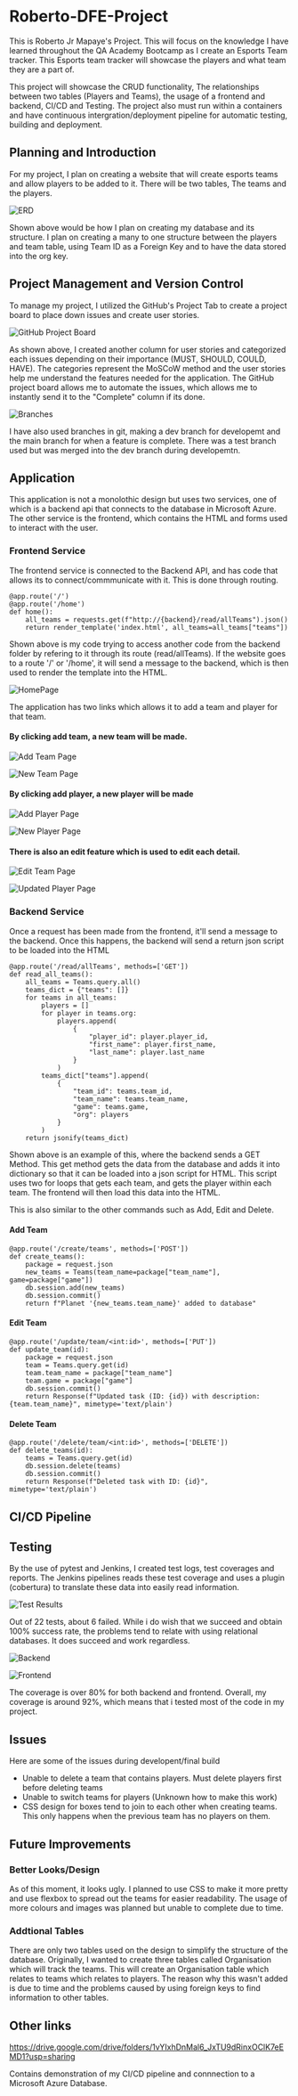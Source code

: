 # Roberto-DFE-Project

This is Roberto Jr Mapaye's Project. This will focus on the knowledge I have learned throughout the QA Academy Bootcamp as I create an Esports Team tracker. This Esports team tracker will showcase the players and what team they are a part of. 

This project will showcase the CRUD functionality, The relationships between two tables (Players and Teams), the usage of a frontend and backend, CI/CD and Testing. The project also must run within a containers and have continuous intergration/deployment pipeline for automatic testing, building and deployment. 

## Planning and Introduction

For my project, I plan on creating a website that will create esports teams and allow players to be added to it. There will be two tables, The teams and the players.

![ERD](https://i.imgur.com/lpOmfct.png)

Shown above would be how I plan on creating my database and its structure. I plan on creating a many to one structure between the players and team table, using Team ID as a Foreign Key and to have the data stored into the org key. 


## Project Management and Version Control

To manage my project, I utilized the GitHub's Project Tab to create a project board to place down issues and create user stories. 

![GitHub Project Board](https://i.imgur.com/iVMBP1S.png)

As shown above, I created another column for user stories and categorized each issues depending on their importance (MUST, SHOULD, COULD, HAVE). The categories represent the MoSCoW method and the user stories help me understand the features needed for the application. The GitHub project board allows me to automate the issues, which allows me to instantly send it to the "Complete" column if its done. 

![Branches](https://i.imgur.com/rFGVman.png)

I have also used branches in git, making a dev branch for developemt and the main branch for when a feature is complete. There was a test branch used but was merged into the dev branch during developemtn. 

## Application

This application is not a monolothic design but uses two services, one of which is a backend api that connects to the database in Microsoft Azure. The other service is the frontend, which contains the HTML and forms used to interact with the user. 

### Frontend Service

The frontend service is connected to the Backend API, and has code that allows its to connect/commmunicate with it. This is done through routing. 

```
@app.route('/')
@app.route('/home')
def home():
    all_teams = requests.get(f"http://{backend}/read/allTeams").json()
    return render_template('index.html', all_teams=all_teams["teams"])
```
Shown above is my code trying to access another code from the backend folder by refering to it through its route (read/allTeams). If the website goes to a route '/' or '/home', it will send a message to the backend, which is then used to render the template into the HTML. 

![HomePage](https://i.imgur.com/hNlBNLX.png)

The application has two links which allows it to add a team and player for that team. 

#### By clicking add team, a new team will be made. 

![Add Team Page](https://i.imgur.com/Gz10HN4.png)

![New Team Page](https://i.imgur.com/65IR10t.png)

#### By clicking add player, a new player will be made

![Add Player Page](https://i.imgur.com/TFKTU7U.png)

![New Player Page](https://i.imgur.com/2l2LSCu.png)

#### There is also an edit feature which is used to edit each detail. 

![Edit Team Page](https://i.imgur.com/zhc7mnO.png)

![Updated Player Page](https://i.imgur.com/QY69gq9.png)


### Backend Service

Once a request has been made from the frontend, it'll send a message to the backend. Once this happens, the backend will send a return json script to be loaded into the HTML

```
@app.route('/read/allTeams', methods=['GET'])
def read_all_teams():
    all_teams = Teams.query.all()
    teams_dict = {"teams": []}
    for teams in all_teams:
        players = []
        for player in teams.org:
            players.append(
                {
                    "player_id": player.player_id,
                    "first_name": player.first_name,
                    "last_name": player.last_name
                }
            )
        teams_dict["teams"].append(
            {
                "team_id": teams.team_id,
                "team_name": teams.team_name,
                "game": teams.game,
                "org": players
            }
        )
    return jsonify(teams_dict)

```
Shown above is an example of this, where the backend sends a GET Method. This get method gets the data from the database and adds it into dictionary so that it can be loaded into a json script for HTML. This script uses two for loops that gets each team, and gets the player within each team. The frontend will then load this data into the HTML.

This is also similar to the other commands such as Add, Edit and Delete.

#### Add Team

```
@app.route('/create/teams', methods=['POST'])
def create_teams():
    package = request.json
    new_teams = Teams(team_name=package["team_name"], game=package["game"])
    db.session.add(new_teams)
    db.session.commit()
    return f"Planet '{new_teams.team_name}' added to database"
```

#### Edit Team

```
@app.route('/update/team/<int:id>', methods=['PUT'])
def update_team(id):
    package = request.json
    team = Teams.query.get(id)
    team.team_name = package["team_name"]
    team.game = package["game"]
    db.session.commit()
    return Response(f"Updated task (ID: {id}) with description: {team.team_name}", mimetype='text/plain')
```


#### Delete Team
```
@app.route('/delete/team/<int:id>', methods=['DELETE'])
def delete_teams(id):
    teams = Teams.query.get(id)
    db.session.delete(teams)
    db.session.commit()
    return Response(f"Deleted task with ID: {id}", mimetype='text/plain')
```

## CI/CD Pipeline



## Testing

By the use of pytest and Jenkins, I created test logs, test coverages and reports. The Jenkins pipelines reads these test coverage and uses a plugin (cobertura) to translate these data into easily read information. 

![Test Results](https://i.imgur.com/jqlJzvZ.png)

Out of 22 tests, about 6 failed. While i do wish that we succeed and obtain 100% success rate, the problems tend to relate with using relational databases. It does succeed and work regardless. 

![Backend](https://i.imgur.com/PC7Pj3F.png)

![Frontend](https://i.imgur.com/kyKVUg0.png)

The coverage is over 80% for both backend and frontend. Overall, my coverage is around 92%, which means that i tested most of the code in my project. 

## Issues

Here are some of the issues during developent/final build

- Unable to delete a team that contains players. Must delete players first before deleting teams
- Unable to switch teams for players (Unknown how to make this work)
- CSS design for boxes tend to join to each other when creating teams. This only happens when the previous team has no players on them. 

## Future Improvements

### Better Looks/Design

As of this moment, it looks ugly. I planned to use CSS to make it more pretty and use flexbox to spread out the teams for easier readability. The usage of more colours and images was planned but unable to complete due to time.

### Addtional Tables

There are only two tables used on the design to simplify the structure of the database. Originally, I wanted to create three tables called Organisation which will track the teams. This will create an Organisation table which relates to teams which relates to players. The reason why this wasn't added is due to time and the problems caused by using foreign keys to find information to other tables. 


## Other links

https://drive.google.com/drive/folders/1vYIxhDnMal6_JxTU9dRinxOClK7eEMD1?usp=sharing

Contains demonstration of my CI/CD pipeline and connnection to a Microsoft Azure Database. 
